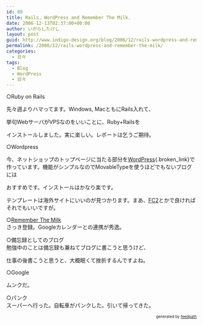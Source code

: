 ```yaml
---
id: 89
title: Rails, WordPress and Remember The Milk.
date: 2006-12-13T02:37:00+00:00
author: いがらしたけし
layout: post
guid: http://www.indigo-design.org/blog/2006/12/rails-wordpress-and-remember-the-milk/
permalink: /2006/12/rails-wordpress-and-remember-the-milk/
categories:
  - 日々
tags:
  - Blog
  - WordPress
  - 日々
---
```

○Ruby on Rails
  
  
先々週よりハマってます。Windows, MacともにRails入れて、
  
挙句WebサーバがVPSなのをいいことに、Ruby+Railsを
  
インストールしました。実に楽しい。レポートは乞うご期待。

○Wordpress
  
  
今、ネットショップのトップページに当たる部分を[WordPress](http://wordpress.xwd.jp/ "Wordpress Japan"){.broken_link}で作っています。機能がシンプルなのでMovableTypeを使うほどでもないブログには
  
おすすめです。インストールはかなり楽です。
  
テンプレートは海外サイトにいいのが見つかります。まあ、[FC2](http://blog.fc2.com/ "FC2 ブログ")とかで良ければそれでもいいですが。

○[Remember The Milk](http://www.rememberthemilk.com/)  
さっき登録。Googleカレンダーとの連携が秀逸。

○備忘録としてのブログ  
勉強中のことは備忘録も兼ねてブログに書こうと思うけど、
  
  
仕事の後書こうと思うと、大概眠くて挫折するんですよね。

○Google
  
  
ムンクだ。

○パンク  
スーパーへ行った。自転車がパンクした。引いて帰ってきた。
  


<div style="text-align: right;font-size: 10px">
  &nbsp;&nbsp;<span>generated by <a href="http://feedpath.jp">feedpath</a></span>
</div>
